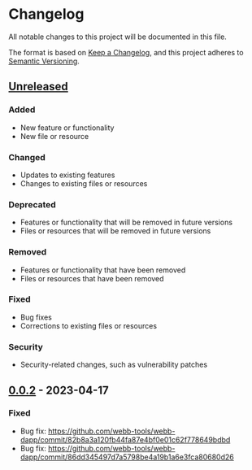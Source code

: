 # Changelog

All notable changes to this project will be documented in this file.

The format is based on [Keep a Changelog](https://keepachangelog.com/en/1.0.0/),
and this project adheres to [Semantic Versioning](https://semver.org/spec/v2.0.0.html).

## [Unreleased]

### Added
- New feature or functionality
- New file or resource

### Changed
- Updates to existing features
- Changes to existing files or resources

### Deprecated
- Features or functionality that will be removed in future versions
- Files or resources that will be removed in future versions

### Removed
- Features or functionality that have been removed
- Files or resources that have been removed

### Fixed
- Bug fixes
- Corrections to existing files or resources

### Security
- Security-related changes, such as vulnerability patches

## [0.0.2] - 2023-04-17

### Fixed
- Bug fix: https://github.com/webb-tools/webb-dapp/commit/82b8a3a120fb44fa87e4bf0e01c62f778649bdbd
- Bug fix: https://github.com/webb-tools/webb-dapp/commit/86dd345497d7a5798be4a19b1a6e3fca80680d26


[Unreleased]: https://github.com/webb-tools/webb-dapp/compare/v0.0.1...HEAD
[0.0.2]: https://github.com/webb-tools/webb-dapp/releases/tag/v0.0.2